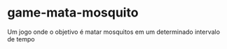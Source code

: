 # game-mata-mosquito
 Um jogo onde o objetivo é matar mosquitos em um determinado intervalo de tempo
